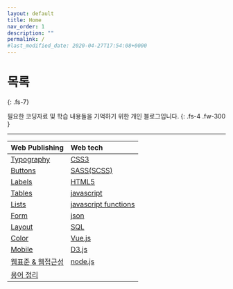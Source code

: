```yaml
---
layout: default
title: Home
nav_order: 1
description: ""
permalink: /
#last_modified_date: 2020-04-27T17:54:08+0000
---
```


# 목록
{: .fs-7}

필요한 코딩자료 및 학습 내용들을 기억하기 위한 개인 블로그입니다.
{: .fs-4 .fw-300 }

---

<div class="code-example table-of-contents" markdown="1">

| Web Publishing | Web tech |
|:---------------|:---------|
| [Typography](/blog/docs/web-publishing/typography)     | [CSS3](/blog/docs/web-tech/css3)                               |
| [Buttons](/blog/docs/web-publishing/buttons)           | [SASS(SCSS)](/blog/docs/web-tech/scss)                         |
| [Labels](/blog/docs/web-publishing/labels)             | [HTML5](/blog/docs/web-tech/html5)                             |
| [Tables](/blog/docs/web-publishing/tables)             | [javascript](/blog/docs/web-tech/javascript)                   |
| [Lists](/blog/docs/web-publishing/lists)               | [javascript functions](/blog/docs/web-tech/javascript-function)|
| [Form](/blog/docs/web-publishing/form)                 | [json](/blog/docs/web-tech/json)                               |
| [Layout](/blog/docs/web-publishing/layout)             | [SQL](/blog/docs/web-tech/sql)                                 |
| [Color](/blog/docs/web-publishing/color)               | [Vue.js](/blog/docs/web-tech/vue-js)                           |
| [Mobile](/blog/docs/web-publishing/mobile)             | [D3.js](/blog/docs/web-tech/d3-js)                             |
| [웹표준 & 웹접근성](/blog/docs/web-publishing/standards)| [node.js](/blog/docs/web-tech/node-js)                         |
| [용어 정리](/blog/docs/web-publishing/terminology)      ||

</div>
